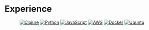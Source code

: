# Experience

<div align='center'>
  <a href='' target="_blank"><img src="https://www.vectorlogo.zone/logos/clojure/clojure-ar21.svg" alt="Clojure"/></a>
  <a href='' target="_blank"><img src="https://www.vectorlogo.zone/logos/python/python-ar21.svg" alt="Python"/></a>
  <a href='' target="_blank"><img src="https://www.vectorlogo.zone/logos/javascript/javascript-horizontal.svg" alt="JavaScript"/></a>
  <a href='' target="_blank"><img src="https://www.vectorlogo.zone/logos/amazon_aws/amazon_aws-ar21.svg" alt="AWS"/></a>
  <a href='' target="_blank"><img src="https://www.vectorlogo.zone/logos/docker/docker-ar21.svg" alt="Docker"/></a>
  <a href='' target="_blank"><img src="https://www.vectorlogo.zone/logos/ubuntu/ubuntu-ar21.svg" alt="Ubuntu"/></a>
</div>
